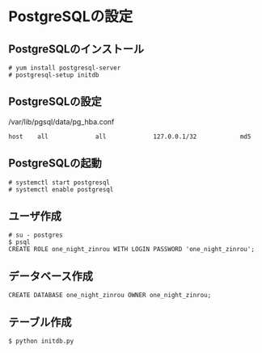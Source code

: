 # PostgreSQLの設定

## PostgreSQLのインストール
```
# yum install postgresql-server
# postgresql-setup initdb
```

## PostgreSQLの設定
/var/lib/pgsql/data/pg_hba.conf
```
host    all             all             127.0.0.1/32            md5
```

## PostgreSQLの起動
```
# systemctl start postgresql
# systemctl enable postgresql
```

## ユーザ作成
```
# su - postgres
$ psql
CREATE ROLE one_night_zinrou WITH LOGIN PASSWORD 'one_night_zinrou';
```

## データベース作成
```
CREATE DATABASE one_night_zinrou OWNER one_night_zinrou;
```

## テーブル作成
```
$ python initdb.py
```
